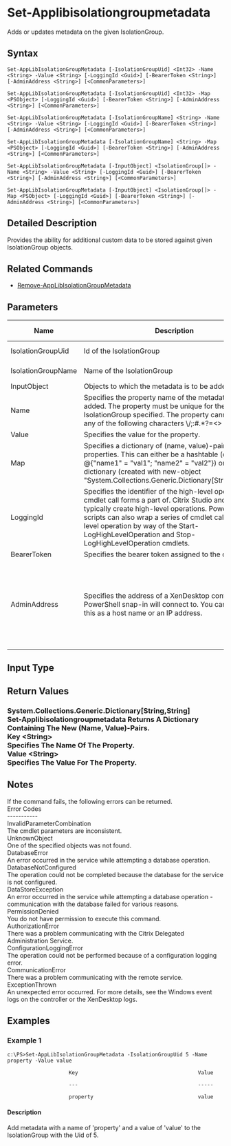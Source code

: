 ﻿
# Set-Applibisolationgroupmetadata
Adds or updates metadata on the given IsolationGroup.
## Syntax
```
Set-AppLibIsolationGroupMetadata [-IsolationGroupUid] <Int32> -Name <String> -Value <String> [-LoggingId <Guid>] [-BearerToken <String>] [-AdminAddress <String>] [<CommonParameters>]

Set-AppLibIsolationGroupMetadata [-IsolationGroupUid] <Int32> -Map <PSObject> [-LoggingId <Guid>] [-BearerToken <String>] [-AdminAddress <String>] [<CommonParameters>]

Set-AppLibIsolationGroupMetadata [-IsolationGroupName] <String> -Name <String> -Value <String> [-LoggingId <Guid>] [-BearerToken <String>] [-AdminAddress <String>] [<CommonParameters>]

Set-AppLibIsolationGroupMetadata [-IsolationGroupName] <String> -Map <PSObject> [-LoggingId <Guid>] [-BearerToken <String>] [-AdminAddress <String>] [<CommonParameters>]

Set-AppLibIsolationGroupMetadata [-InputObject] <IsolationGroup[]> -Name <String> -Value <String> [-LoggingId <Guid>] [-BearerToken <String>] [-AdminAddress <String>] [<CommonParameters>]

Set-AppLibIsolationGroupMetadata [-InputObject] <IsolationGroup[]> -Map <PSObject> [-LoggingId <Guid>] [-BearerToken <String>] [-AdminAddress <String>] [<CommonParameters>]
```
## Detailed Description
Provides the ability for additional custom data to be stored against given IsolationGroup objects.


## Related Commands

* [Remove-AppLibIsolationGroupMetadata](../Remove-AppLibIsolationGroupMetadata/)
## Parameters
| Name   | Description | Required? | Pipeline Input | Default Value |
| --- | --- | --- | --- | --- |
| IsolationGroupUid | Id of the IsolationGroup | true | true (ByValue, ByPropertyName) |  |
| IsolationGroupName | Name of the IsolationGroup | true | true (ByValue, ByPropertyName) |  |
| InputObject | Objects to which the metadata is to be added. | true | true (ByValue) |  |
| Name | Specifies the property name of the metadata to be added. The property must be unique for the IsolationGroup specified. The property cannot contain any of the following characters \\/;:#.\*?=&lt;&gt;|\[\]()"' | true | false |  |
| Value | Specifies the value for the property. | true | false |  |
| Map | Specifies a dictionary of (name, value)-pairs for the properties. This can either be a hashtable (created with @{"name1" = "val1"; "name2" = "val2"}) or a string dictionary (created with new-object "System.Collections.Generic.Dictionary\[String,String\]"). | true | true (ByValue) |  |
| LoggingId | Specifies the identifier of the high-level operation this cmdlet call forms a part of. Citrix Studio and Director typically create high-level operations. PowerShell scripts can also wrap a series of cmdlet calls in a high-level operation by way of the Start-LogHighLevelOperation and Stop-LogHighLevelOperation cmdlets. | false | false |  |
| BearerToken | Specifies the bearer token assigned to the calling user | false | false |  |
| AdminAddress | Specifies the address of a XenDesktop controller the PowerShell snap-in will connect to. You can provide this as a host name or an IP address. | false | false | Localhost. Once a value is provided by any cmdlet, this value becomes the default. |

## Input Type

### 

## Return Values

### System.Collections.Generic.Dictionary\[String,String\]<br>                    Set-Applibisolationgroupmetadata Returns A Dictionary Containing The New (Name, Value)-Pairs.<br>                    Key &lt;String&gt;<br>                    Specifies The Name Of The Property.<br>                    Value &lt;String&gt;<br>        Specifies The Value For The Property.

## Notes
If the command fails, the following errors can be returned.<br>    Error Codes<br>    -----------<br>    InvalidParameterCombination<br>        The cmdlet parameters are inconsistent.<br>    UnknownObject<br>        One of the specified objects was not found.<br>    DatabaseError<br>        An error occurred in the service while attempting a database operation.<br>    DatabaseNotConfigured<br>        The operation could not be completed because the database for the service is not configured.<br>    DataStoreException<br>        An error occurred in the service while attempting a database operation - communication with the database failed for various reasons.<br>    PermissionDenied<br>        You do not have permission to execute this command.<br>    AuthorizationError<br>        There was a problem communicating with the Citrix Delegated Administration Service.<br>    ConfigurationLoggingError<br>        The operation could not be performed because of a configuration logging error.<br>    CommunicationError<br>        There was a problem communicating with the remote service.<br>    ExceptionThrown<br>        An unexpected error occurred.  For more details, see the Windows event logs on the controller or the XenDesktop logs.
## Examples

### Example 1
```
c:\PS>Set-AppLibIsolationGroupMetadata -IsolationGroupUid 5 -Name property -Value value

                    Key                                       Value

                    ---                                       -----

                    property                                  value
```
#### Description
Add metadata with a name of 'property' and a value of 'value' to the IsolationGroup with the Uid of 5.
